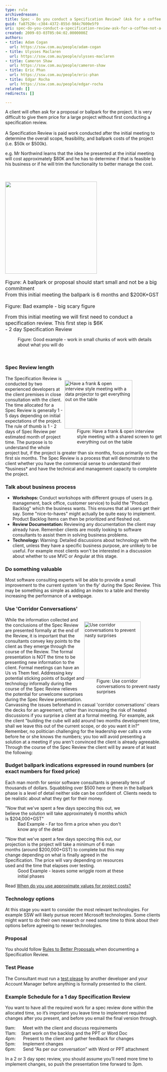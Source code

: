 ```yaml
---
type: rule
archivedreason: 
title: Spec - Do you conduct a Specification Review? (Ask for a coffee not a marriage)
guid: fa87520c-c384-4372-855d-984c7600e5f9
uri: spec-do-you-conduct-a-specification-review-ask-for-a-coffee-not-a-marriage
created: 2009-03-03T05:04:02.0000000Z
authors:
- title: Adam Cogan
  url: https://ssw.com.au/people/adam-cogan
- title: Ulysses Maclaren
  url: https://ssw.com.au/people/ulysses-maclaren
- title: Cameron Shaw
  url: https://ssw.com.au/people/cameron-shaw
- title: Eric Phan
  url: https://ssw.com.au/people/eric-phan
- title: Edgar Rocha
  url: https://ssw.com.au/people/edgar-rocha
related: []
redirects: []

---
```



A client will often ask for a proposal or&#160;ballpark for the project. It is very difficult to give them price for a large project without first conducting a specification review.&#160;<br>​<br>A Specification Review is paid work conducted after the initial meeting to determine the overall scope, feasibility, and ballpark costs of the project (i.e. $50k or $500k).&#160;<div>e.g. Mr Northwind learns that the idea he presented at the initial meeting will cost approximately $80K and he has to determine if that is feasible to his business or if he will trim the functionality to better manage the cost. </div>
<br><excerpt class='endintro'></excerpt><br>
<p align="left"><img src="/PublishingImages/proposal.jpg" alt="" style="width&#58;295px;" /> &#160;</p>
<font class="ms-rteCustom-FigureNormal" size="+0">Figure&#58; A ballpark or proposal should start small and not be a big commitment</font><br><font class="ms-rteCustom-GreyBox" size="+0">From this initial meeting the ballpark is 6 months and $200K+GST<br></font><br><font class="ms-rteCustom-FigureBad" size="+0">Figure&#58; Bad example - big scary figure </font><p><font class="ms-rteCustom-GreyBox" size="+0">From this initial meeting we will first need to conduct a specification review. This first step is $6K<br>- 2 day&#160;Specification Review&#160;</font></p><dd class="ssw15-rteElement-FigureGood">Figure&#58; Good example - work in small chunks of work with details about what you will do</dd>
<p><strong><br></strong></p><h3 class="ssw15-rteElement-H3">Spec R​​​eview length</h3>
<dl class="image" style="width&#58;313px;clear&#58;right;float&#58;right;"><dt><img class="ms-rteCustom-ImageArea" alt="Have a frank &amp; open interview style meeting with a data projector to get everything out on the table" src="/PublishingImages/ProjectManagement_OpenMeeting.jpg" border="0" style="width&#58;218px;height&#58;155px;" /> </dt>
<dd><span class="ms-rteCustom-FigureNormal">Figure&#58; Have a frank &amp; open interview style meeting with a shared screen to get everything out on the table</span> </dd></dl>
<p>The Specification Review is conducted by two experienced developers at the client premises in close consultation with the client. The time allocated for a Spec Review is generally 1 - 5 days depending on initial expectations of the project. The rule of thumb is 1 - 2 days of&#160;Spec Review per estimated month of project time. The purpose is to understand the whole project but, if the project is greater than six months, focus primarily on the first six months. The Spec Review is a process that will demonstrate to the client whether you have the commercial sense to understand their *business* and have the technical and management capacity to complete the project.<br></p>
<h3 class="ssw15-rteElement-H3">Talk about ​​business process<br></h3>
<ul><li><strong>Workshops&#58; </strong>Conduct workshops with different groups of users (e.g. management, back office, customer service) to build the &quot;Product Backlog&quot; which the business wants. This ensures that&#160;all users get their say. Some &quot;nice-to-haves&quot; might actually be quite easy to implement. Product Backlog Items can then be prioritized and fleshed out. </li>
<li><strong>Review Documentation&#58; </strong>Reviewing any documentation the client may already have. Remember clients are mostly looking to software consultants to assist them in solving business problems. </li>
<li><strong>Technology&#58; </strong>Warning&#58; Detailed discussions about technology with the client, unless they have a specific business purpose, are unlikely to be useful. For example most clients won't be interested in a discussion about whether to use MVC or Angular at this stage. </li></ul>
<h3 class="ssw15-rteElement-H3">Do some​​thing valuable </h3>
<p>Most software consulting experts&#160;will be able to provide a small improvement to the current system 'on the fly' during the Spec Review. This may be something as simple as adding an index to a table and thereby increasing the performance of a webpage. </p>
<h3 class="ssw15-rteElement-H3">Use 'Corridor Convers​​​ations' </h3>
<dl class="image" style="width&#58;250px;clear&#58;right;float&#58;right;"><dt><img class="ms-rteCustom-ImageArea" alt="Use corridor conversations to prevent nasty surprises" src="/PublishingImages/ProjectManagement_Suprise.jpg" border="0" style="width&#58;182px;" /> </dt>
<dd><span class="ms-rteCustom-FigureNormal">Figure&#58; Use corridor conversations to prevent nasty surprises </span></dd></dl>
<p>While the information collected and the conclusions of the Spec Review are presented formally at the end of the Review,&#160;it is important that the consultants&#160;convey key points to the client as they emerge through the course of the Review. The formal presentation is NOT the time to be presenting new information to the client. Formal meetings can have an Us vs Them feel. Addressing key potential sticking points of budget and technology informally during the course of the Spec Review relieves the potential for unwelcome surprises during the Spec Review presentation. Canvassing the issues beforehand in casual 'corridor conversations' clears the decks for an agreement, rather than increasing the risk of heated discussions if you surprise a client at a formal meeting. For example, ask the client &quot;building the cube will add around two months development time, shall we leave this out of the current scope, or do you want it in?&quot; Remember, no politician challenging for the leadership ever calls a vote before he or she knows the numbers; you too will avoid presenting a solution at a meeting if you aren't convinced the client is already agreeable. Through the course of the Spec Review the client will by aware of at least the following&#58; </p>
<h3 class="ssw15-rteElement-H3">Budget ball​park indications expressed in round numbers (or exact numbers for fixed price) </h3>
<p>Each man month for senior software consultants is generally tens of thousands of dollars. Squabbling over $500 here or there in the ballpark phase is a level of detail neither side can be confident of. Clients needs to be realistic about what they get for their money. </p>
<dl class="badCode" style="margin-right&#58;20%;"><dt>&quot;Now that we've spent a few days speccing this out, we believe the solution will take approximately 6 months which is $204,000+GST&quot; </dt>
<dd>Bad Example - Far too firm a price when you don't know any of the detail </dd></dl>
<dl class="goodCode" style="margin-right&#58;20%;"><dt>&quot;Now that we've spent a few days speccing this out, our projection is the project will take a minimum of 6 man months (around $200,000+GST) to complete but this may change depending on what is finally agreed in the Specification. The price will vary depending on resources used and the time that elapses over testing. <br></dt>
<dd>Good Example - leaves some wriggle room at these initial phases </dd></dl>
<p>Read <a href="http&#58;//www.ssw.com.au/ssw/standardsinternal/inductiontraining/inductionsalespeople.aspx#Use-approximate-values">When do you use approximate values for project costs?</a>​<br></p>
<h3 class="ssw15-rteElement-H3">Technology o​​ptions </h3>
<p>At this stage you want to consider the most relevant technologies. For example SSW will likely pursue recent Microsoft technologies. Some clients might want to do their own research or need some time to think about their options before agreeing to newer technologies. </p>
<h3 class="ssw15-rteElement-H3">Proposal​​<br></h3>
<p>You should follow <a href="http&#58;//www.ssw.com.au/ssw/Standards/Rules/RulesToBetterProposals.aspx">Rules to Better Proposals </a>when documenting a Specification Review.</p>
<h3 class="ssw15-rteElement-H3">Test Please​​ </h3>
<p>The Consultant&#160;must run a <a href="/_layouts/15/FIXUPREDIRECT.ASPX?WebId=3dfc0e07-e23a-4cbb-aac2-e778b71166a2&amp;TermSetId=07da3ddf-0924-4cd2-a6d4-a4809ae20160&amp;TermId=d66a9404-2ca9-4d19-ad6c-df1618b4fc28">test please</a> by another ​developer and your Account Manager&#160;before anything is formally presented to the client.</p><h3 class="ssw15-rteElement-H3">Example Sc​​hedule for a 1 day Specification&#160;Review<br></h3><p>You want to have all the required work for a spec review done within the allocated time, so it’s important you leave time to implement required changes after you present, and before you email the final version through.<br></p><p>9am&#58;&#160;&#160;&#160;&#160;&#160; Meet with the client and discuss requirements<br>11am&#58;&#160;&#160;&#160; Start work on the backlog and the PPT or Word Doc<br>4pm&#58;&#160;&#160;&#160;&#160;&#160; Present to the client and gather feedback for changes<br>5pm&#58;&#160;&#160;&#160;&#160;&#160; Implement changes<br>6pm&#58;&#160;&#160;&#160;&#160;&#160; Send “As per our conversation” with Word or PPT attachment<br></p><p>In a 2 or 3 day spec review, you should assume you’ll need more time to implement changes, so push the presentation time forward to 3pm.<br></p>



